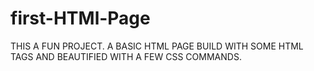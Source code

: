 # first-HTMl-Page
THIS A  FUN PROJECT. A BASIC HTML PAGE BUILD WITH SOME HTML TAGS AND BEAUTIFIED WITH A FEW CSS COMMANDS. 
